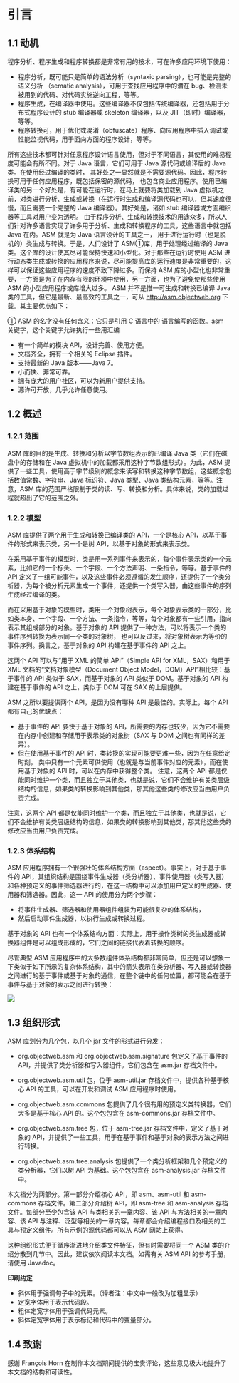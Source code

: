 # 引言

## 1.1 动机

程序分析、程序生成和程序转换都是非常有用的技术，可在许多应用环境下使用：

- 程序分析，既可能只是简单的语法分析（syntaxic  parsing），也可能是完整的语义分析 （sematic analysis），可用于查找应用程序中的潜在 bug、检测未被用到的代码、对代码实施逆向工程，等等。
- 程序生成，在编译器中使用。这些编译器不仅包括传统编译器，还包括用于分布式程序设计的 stub 编译器或 skeleton 编译器，以及 JIT（即时）编译器，等等。
- 程序转换可，用于优化或混淆（obfuscate）程序、向应用程序中插入调试或性能监视代码，用于面向方面的程序设计，等等。

所有这些技术都可针对任意程序设计语言使用，但对于不同语言，其使用的难易程度可能会有所不同。对于 Java 语言，它们可用于 Java 源代码或编译后的 Java 类。在使用经过编译的类时， 其好处之一显然就是不需要源代码。因此，程序转换可用于任何应用程序，既包括保密的源代码， 也包含商业应用程序。使用已编译类的另一个好处是，有可能在运行时，在马上就要将类加载到
Java 虚拟机之前，对类进行分析、生成或转换（在运行时生成和编译源代码也可以，但其速度很慢，而且需要一个完整的 Java 编译器）。其好处是，诸如 stub 编译器或方面编织器等工具对用户变为透明。
由于程序分析、生成和转换技术的用途众多，所以人们针对许多语言实现了许多用于分析、生成和转换程序的工具，这些语言中就包括 Java 在内。ASM 就是为 Java 语言设计的工具之一， 用于进行运行时（也是脱机的）类生成与转换。于是，人们设计了 ASM①库，用于处理经过编译的 Java 类。这个库的设计使其尽可能保持快速和小型化。对于那些在运行时使用 ASM 进行动态类生成或转换的应用程序来说，尽可能提高库的运行速度是非常重要的，这样可以保证这些应用程序的速度不致下降过多。而保持 ASM 库的小型化也非常重要，一方面是为了在内存有限的环境中使用，另一方面，也为了避免使那些使用 ASM 的小型应用程序或库增大过多。
ASM 并不是惟一可生成和转换已编译 Java 类的工具，但它是最新、最高效的工具之一，可从 http://asm.objectweb.org 下载。其主要优点如下：

① ASM 的名字没有任何含义：它只是引用 C 语言中的 语言编写的函数。asm 关键字，这个关键字允许执行一些用汇编

- 有一个简单的模块 API，设计完善、使用方便。
- 文档齐全，拥有一个相关的 Eclipse 插件。
- 支持最新的 Java 版本——Java 7。
- 小而快、非常可靠。
- 拥有庞大的用户社区，可以为新用户提供支持。
- 源许可开放，几乎允许任意使用。

## 1.2 概述

### 1.2.1 范围

ASM 库的目的是生成、转换和分析以字节数组表示的已编译 Java 类（它们在磁盘中的存储和在 Java 虚拟机中的加载都采用这种字节数组形式）。为此，ASM 提供了一些工具，使用高于字节级别的概念来读写和转换这种字节数组，这些概念包括数值常数、字符串、Java 标识符、Java 类型、Java 类结构元素，等等。注意，ASM 库的范围严格限制于类的读、写、转换和分析。具体来说，类的加载过程就超出了它的范围之外。

### 1.2.2 模型

ASM 库提供了两个用于生成和转换已编译类的 API，一个是核心 API，以基于事件的形式来表示类，另一个是树 API，以基于对象的形式来表示类。

在采用基于事件的模型时，类是用一系列事件来表示的，每个事件表示类的一个元素，比如它的一个标头、一个字段、一个方法声明、一条指令，等等。基于事件的 API 定义了一组可能事件，以及这些事件必须遵循的发生顺序，还提供了一个类分析器，为每个被分析元素生成一个事件，还提供一个类写入器，由这些事件的序列生成经过编译的类。

而在采用基于对象的模型时，类用一个对象树表示，每个对象表示类的一部分，比如类本身、一个字段、一个方法、一条指令，等等，每个对象都有一些引用，指向表示其组成部分的对象。基于对象的 API 提供了一种方法，可以将表示一个类的事件序列转换为表示同一个类的对象树， 也可以反过来，将对象树表示为等价的事件序列。换言之，基于对象的 API 构建在基于事件的 API 之上。

这两个 API 可以与“用于 XML 的简单 API”（Simple API for XML，SAX）和用于 XML 文档的“文档对象模型（Document Object Model，DOM）API”相比较：基于事件的 API 类似于 SAX，而基于对象的 API 类似于 DOM。基于对象的 API 构建在基于事件的 API 之上，类似于 DOM 可在 SAX 的上层提供。

ASM 之所以要提供两个 API，是因为没有哪种 API 是最佳的。实际上，每个 API 都有自己的优缺点：

- 基于事件的 API 要快于基于对象的 API，所需要的内存也较少，因为它不需要在内存中创建和存储用于表示类的对象树（SAX 与 DOM 之间也有同样的差异）。
- 但在使用基于事件的 API 时，类转换的实现可能要更难一些，因为在任意给定时刻， 类中只有一个元素可供使用（也就是与当前事件对应的元素），而在使用基于对象的 API 时，可以在内存中获得整个类。 注意，这两个 API 都是仅能同时维护一个类，而且独立于其他类，也就是说，它们不会维护有关类层级结构的信息，如果类的转换影响到其他类，那其他这些类的修改应当由用户负责完成。

注意，这两个 API 都是仅能同时维护一个类，而且独立于其他类，也就是说，它们不会维护有关类层级结构的信息，如果类的转换影响到其他类，那其他这些类的修改应当由用户负责完成。

### 1.2.3 体系结构

ASM  应用程序拥有一个很强壮的体系结构方面（aspect）。事实上，对于基于事件的 API，其组织结构是围绕事件生成器（类分析器）、事件使用器（类写入器）和各种预定义的事件筛选器进行的，在这一结构中可以添加用户定义的生成器、使用器和筛选器。因此，这一 API 的使用分为两个步骤：

- 将事件生成器、筛选器和使用器组件组装为可能很复杂的体系结构，
- 然后启动事件生成器，以执行生成或转换过程。

基于对象的 API 也有一个体系结构方面：实际上，用于操作类树的类生成器或转换器组件是可以组成形成的，它们之间的链接代表着转换的顺序。

尽管典型 ASM 应用程序中的大多数组件体系结构都非常简单，但还是可以想象一下类似于如下所示的复杂体系结构，其中的箭头表示在类分析器、写入器或转换器之间进行的基于事件或基于对象的通信，在整个链中的任何位置，都可能会在基于事件与基于对象的表示之间进行转换：

![](http://asm.itstack.org/assets/img/2020/1.2.3.png)

## 1.3 组织形式

ASM 库划分为几个包，以几个 jar 文件的形式进行分发：
- org.objectweb.asm 和 org.objectweb.asm.signature 包定义了基于事件的 API，并提供了类分析器和写入器组件。它们包含在 asm.jar 存档文件中。
- org.objectweb.asm.util 包，位于 asm-util.jar 存档文件中，提供各种基于核心 API 的工具，可以在开发和调试 ASM 应用程序时使用。

- org.objectweb.asm.commons 包提供了几个很有用的预定义类转换器，它们大多是基于核心 API 的。这个包包含在 asm-commons.jar 存档文件中。
- org.objectweb.asm.tree 包，位于 asm-tree.jar 存档文件中，定义了基于对象的 API，并提供了一些工具，用于在基于事件和基于对象的表示方法之间进行转换。
- org.objectweb.asm.tree.analysis 包提供了一个类分析框架和几个预定义的类分析器，它们以树 API 为基础。这个包包含在 asm-analysis.jar 存档文件中。

本文档分为两部分。第一部分介绍核心 API，即 asm、asm-util 和 asm-commons 存档文件。第二部分介绍树 API，即 asm-tree 和 asm-analysis 存档文件。每部分至少包含该 API 与类相关的一章内容、该 API 与方法相关的一章内容、该 API 与注释、泛型等相关的一章内容。每章都会介绍编程接口及相关的工具与预定义组件。所有示例的源代码都可以从 ASM 网站上获得。

这种组织形式便于循序渐进地介绍类文件特征，但有时需要将同一个 ASM 类的介绍分散到几节中。因此，建议依次阅读本文档。如需有关 ASM API 的参考手册，请使用 Javadoc。

**印刷约定**

- 斜体用于强调句子中的元素。（译者注：中文中一般改为加粗显示） 
- 定宽字体用于表示代码段。
- 粗体定宽字体用于强调代码元素。
- 斜体定宽字体用于表示标记和代码中的变量部分。

## 1.4 致谢

感谢 François Horn 在制作本文档期间提供的宝贵评论，这些意见极大地提升了本文档的结构和可读性。

